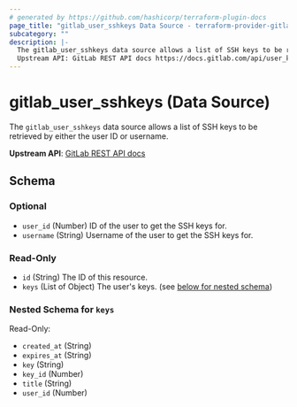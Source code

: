 ```yaml
---
# generated by https://github.com/hashicorp/terraform-plugin-docs
page_title: "gitlab_user_sshkeys Data Source - terraform-provider-gitlab"
subcategory: ""
description: |-
  The gitlab_user_sshkeys data source allows a list of SSH keys to be retrieved by either the user ID or username.
  Upstream API: GitLab REST API docs https://docs.gitlab.com/api/user_keys/#list-all-ssh-keys-for-a-user
---
```


# gitlab_user_sshkeys (Data Source)

The `gitlab_user_sshkeys` data source allows a list of SSH keys to be retrieved by either the user ID or username.

**Upstream API**: [GitLab REST API docs](https://docs.gitlab.com/api/user_keys/#list-all-ssh-keys-for-a-user)



<!-- schema generated by tfplugindocs -->
## Schema

### Optional

- `user_id` (Number) ID of the user to get the SSH keys for.
- `username` (String) Username of the user to get the SSH keys for.

### Read-Only

- `id` (String) The ID of this resource.
- `keys` (List of Object) The user's keys. (see [below for nested schema](#nestedatt--keys))

<a id="nestedatt--keys"></a>
### Nested Schema for `keys`

Read-Only:

- `created_at` (String)
- `expires_at` (String)
- `key` (String)
- `key_id` (Number)
- `title` (String)
- `user_id` (Number)
